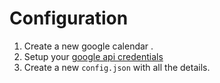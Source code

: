 
# Configuration

1. Create a new google calendar .
1. Setup your [google api credentials](https://developers.google.com/calendar/api/quickstart/go#set_up_your_environment)
1. Create a new `config.json` with all the details.